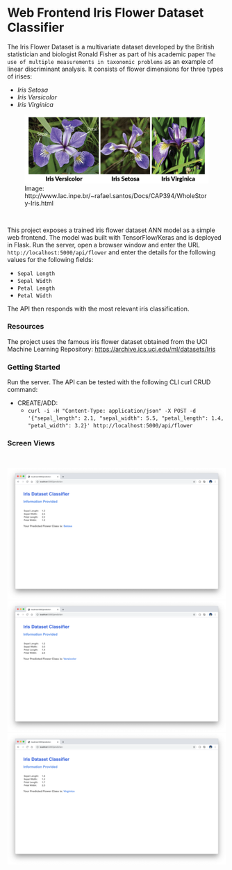 # Web Frontend Iris Flower Dataset Classifier

The Iris Flower Dataset is a multivariate dataset developed by the British statistician and biologist Ronald Fisher as part of his academic paper `The use of multiple measurements in taxonomic problems` as an example of linear discriminant analysis. It consists of flower dimensions for three types of irises:

* *Iris Setosa*
* *Iris Versicolor*
* *Iris Virginica*

<figure>
  <img src="images/iris-machinelearning.png" alt="Iris Photos" style="width:650px">
  <figcaption>Image: http://www.lac.inpe.br/~rafael.santos/Docs/CAP394/WholeStory-Iris.html
  </figcaption>
</figure>
<br/>

This project exposes a trained iris flower dataset ANN model as a simple web frontend. The model was built with TensorFlow/Keras and is deployed in Flask. Run the server, open a browser window and enter the URL `http://localhost:5000/api/flower` and enter the details for the following values for the following fields:

* `Sepal Length`
* `Sepal Width`
* `Petal Length`
* `Petal Width`

The API then responds with the most relevant iris classification.

### Resources
The project uses the famous iris flower dataset obtained from the UCI Machine Learning Repository: https://archive.ics.uci.edu/ml/datasets/Iris

### Getting Started
Run the server. The API can be tested with the following CLI curl CRUD command:

* CREATE/ADD:
  * ```curl -i -H "Content-Type: application/json" -X POST -d '{"sepal_length": 2.1, "sepal_width": 5.5, "petal_length": 1.4, "petal_width": 3.2}' http://localhost:5000/api/flower```


### Screen Views
<br/>
<p align="center">
  <img src="images/screenShot-01.png" width="650px"/>
  <img src="images/screenShot-02.png" width="650px"/>
  <img src="images/screenShot-03.png" width="650px"/>
</p>
